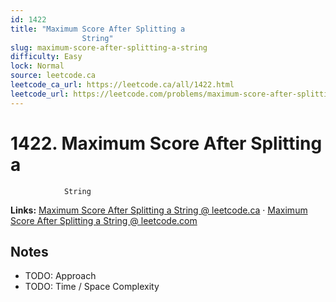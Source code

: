 ```yaml
--- 
id: 1422
title: "Maximum Score After Splitting a
                String"
slug: maximum-score-after-splitting-a-string
difficulty: Easy
lock: Normal
source: leetcode.ca
leetcode_ca_url: https://leetcode.ca/all/1422.html
leetcode_url: https://leetcode.com/problems/maximum-score-after-splitting-a-string/
---
```


# 1422. Maximum Score After Splitting a
                String

**Links:** [Maximum Score After Splitting a
                String @ leetcode.ca](https://leetcode.ca/all/1422.html) · [Maximum Score After Splitting a
                String @ leetcode.com](https://leetcode.com/problems/maximum-score-after-splitting-a-string/)

## Notes
- TODO: Approach
- TODO: Time / Space Complexity
